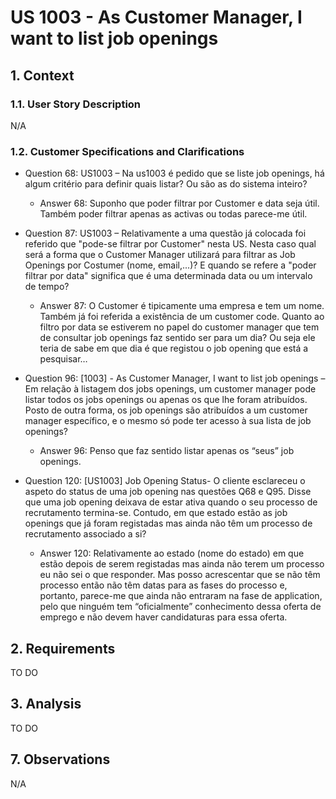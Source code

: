 # US 1003 - As Customer Manager, I want to list job openings

## 1. Context
### 1.1. User Story Description

N/A

### 1.2. Customer Specifications and Clarifications

* Question 68: US1003 – Na us1003 é pedido que se liste job openings, há algum critério para definir quais listar? Ou são as do sistema inteiro?
  * Answer 68: Suponho que poder filtrar por Customer e data seja útil. Também poder filtrar apenas as activas ou todas parece-me útil.

* Question 87: US1003 – Relativamente a uma questão já colocada foi referido que "pode-se filtrar por Customer" nesta US. Nesta caso qual será a forma que o Customer Manager utilizará para filtrar as Job Openings por Costumer (nome, email,...)? E quando se refere a "poder filtrar por data" significa que é uma determinada data ou um intervalo de tempo?
  * Answer 87: O Customer é tipicamente uma empresa e tem um nome. Também já foi referida a existência de um customer code. Quanto ao filtro por data se estiverem no papel do customer manager que tem de consultar job openings faz sentido ser para um dia? Ou seja ele teria de sabe em que dia é que registou o job opening que está a pesquisar…

* Question 96: [1003] - As Customer Manager, I want to list job openings – Em relação à listagem dos jobs openings, um customer manager pode listar todos os jobs openings ou apenas os que lhe foram atribuídos. Posto de outra forma, os job openings são atribuídos a um customer manager específico, e o mesmo só pode ter acesso à sua lista de job openings?
  * Answer 96: Penso que faz sentido listar apenas os “seus” job openings.

* Question 120: [US1003] Job Opening Status- O cliente esclareceu o aspeto do status de uma job opening nas questões Q68 e Q95. Disse que uma job opening deixava de estar ativa quando o seu processo de recrutamento termina-se. Contudo, em que estado estão as job openings que já foram registadas mas ainda não têm um processo de recrutamento associado a si?
  * Answer 120: Relativamente ao estado (nome do estado) em que estão depois de serem registadas mas ainda não terem um processo eu não sei o que responder. Mas posso acrescentar que se não têm processo então não têm datas para as fases do processo e, portanto, parece-me que ainda não entraram na fase de application, pelo que ninguém tem “oficialmente” conhecimento dessa oferta de emprego e não devem haver candidaturas para essa oferta.

## 2. Requirements

TO DO

## 3. Analysis

TO DO



## 7. Observations

N/A